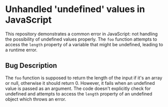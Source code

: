 # Unhandled 'undefined' values in JavaScript

This repository demonstrates a common error in JavaScript: not handling the possibility of undefined values properly. The `foo` function attempts to access the `length` property of a variable that might be undefined, leading to a runtime error.

## Bug Description
The `foo` function is supposed to return the length of the input if it's an array or null, otherwise it should return 0. However, it fails when an undefined value is passed as an argument.  The code doesn't explicitly check for undefined and attempts to access the `length` property of an undefined object which throws an error.